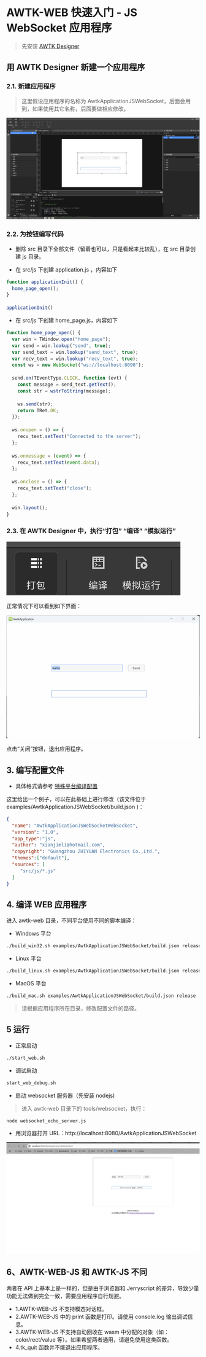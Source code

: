 # AWTK-WEB 快速入门 - JS WebSocket 应用程序

> 先安装 [AWTK Designer](https://awtk.zlg.cn/web/index.html)

## 用 AWTK Designer 新建一个应用程序

### 2.1. 新建应用程序

> 这里假设应用程序的名称为 AwtkApplicationJSWebSocket，后面会用到，如果使用其它名称，后面要做相应修改。

![](images/app_websocket.png)

### 2.2. 为按钮编写代码

* 删除 src 目录下全部文件（留着也可以，只是看起来比较乱），在 src 目录创建 js 目录。

* 在 src/js 下创建 application.js ，内容如下

```js
function applicationInit() {
  home_page_open();
}

applicationInit()
```

* 在 src/js 下创建  home_page.js，内容如下

```js
function home_page_open() {
  var win = TWindow.open("home_page");
  var send = win.lookup("send", true);
  var send_text = win.lookup("send_text", true);
  var recv_text = win.lookup("recv_text", true);
  const ws = new WebSocket("ws://localhost:8090");

  send.on(TEventType.CLICK, function (evt) {
    const message = send_text.getText();
    const str = wstrToString(message);

    ws.send(str);
    return TRet.OK;
  });

  ws.onopen = () => {
    recv_text.setText("Connected to the server");
  };

  ws.onmessage = (event) => {
    recv_text.setText(event.data);
  };

  ws.onclose = () => {
    recv_text.setText("close");
  };

  win.layout();
}
```

### 2.3. 在 AWTK Designer 中，执行“打包” “编译” “模拟运行”

![](images/app_c2.png)

正常情况下可以看到如下界面：

![](images/app_websocket_ui.png)

点击“关闭”按钮，退出应用程序。

## 3. 编写配置文件

* 具体格式请参考 [特殊平台编译配置](https://github.com/zlgopen/awtk/blob/master/docs/build_config.md)

这里给出一个例子，可以在此基础上进行修改（该文件位于 examples/AwtkApplicationJSWebSocket/build.json )：

```json
{
  "name": "AwtkApplicationJSWebSocketWebSocket",
  "version": "1.0",
  "app_type":"js",
  "author": "xianjimli@hotmail.com",
  "copyright": "Guangzhou ZHIYUAN Electronics Co.,Ltd.",
  "themes":["default"],
  "sources": [
     "src/js/*.js"
  ]
}
```

## 4. 编译 WEB 应用程序

进入 awtk-web 目录，不同平台使用不同的脚本编译：

* Windows 平台

```sh
./build_win32.sh examples/AwtkApplicationJSWebSocket/build.json release
```

* Linux 平台

```sh
./build_linux.sh examples/AwtkApplicationJSWebSocket/build.json release
```

* MacOS 平台

```sh
./build_mac.sh examples/AwtkApplicationJSWebSocket/build.json release
```

> 请根据应用程序所在目录，修改配置文件的路径。

## 5 运行

* 正常启动

```sh
./start_web.sh
```

* 调试启动

```sh
start_web_debug.sh
```

* 启动 websocket 服务器（先安装 nodejs)

> 进入 awtk-web 目录下的 tools/websocket，执行：

```sh
node websocket_echo_server.js 
```

* 用浏览器打开 URL：http://localhost:8080/AwtkApplicationJSWebSocket

![](images/app_websocket_ui1.png)

## 6、AWTK-WEB-JS 和 AWTK-JS 不同

两者在 API 上基本上是一样的，但是由于浏览器和 Jerryscript 的差异，导致少量功能无法做到完全一致，需要应用程序自行规避。

* 1.AWTK-WEB-JS 不支持模态对话框。
* 2.AWTK-WEB-JS 中的 print 函数是打印。请使用 console.log 输出调试信息。
* 3.AWTK-WEB-JS 不支持自动回收在 wasm 中分配的对象（如：color/rect/value 等）。如果希望两者通用，请避免使用这类函数。
* 4.tk_quit 函数并不能退出应用程序。
